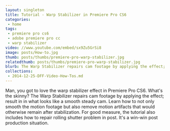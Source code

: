 ```yaml
---
layout: singleton
title: Tutorial - Warp Stabilizer in Premiere Pro CS6
categories:
 - home
tags:
 - premiere pro cs6
 - adobe premiere pro cc
 - warp stabilizer
video: //www.youtube.com/embed/sx9Zu5GrSi8
image: posts/How-to.jpg
thumb: posts/thumbs/premiere-pro-warp-stabilizer.jpg
relatedthumb: posts/thumbs/premiere-pro-warp-stabilizer.jpg
blurb: The Warp Stabilizer repairs cam footage by applying the effect; result in in what looks like a smooth steady cam.
collections:
 - 2014-12-25-DFF-Video-How-Tos.md
---
```


Man, you got to love the warp stabilizer effect in Premiere Pro CS6. What's the skinny? The Warp Stabilizer repairs cam footage by applying the effect; result in in what looks like a smooth steady cam. Learn how to not only smooth the motion footage but also remove motion artifacts that would otherwise remain after stabilization. For good measure, the tutorial also includes how to repair rolling shutter problem in post. It's a win-win post production situation.